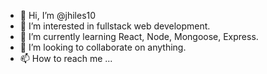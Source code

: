 - 👋 Hi, I’m @jhiles10
- 👀 I’m interested in fullstack web development.
- 🌱 I’m currently learning React, Node, Mongoose, Express.
- 💞️ I’m looking to collaborate on anything.
- 📫 How to reach me ...

<!---
jhiles10/jhiles10 is a ✨ special ✨ repository because its `README.md` (this file) appears on your GitHub profile.
You can click the Preview link to take a look at your changes.
--->
